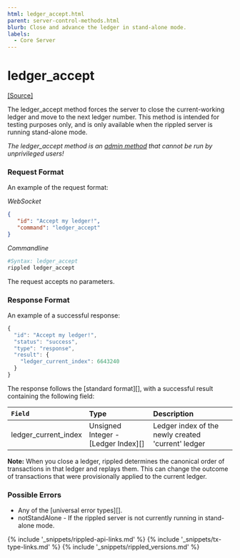 ```yaml
---
html: ledger_accept.html
parent: server-control-methods.html
blurb: Close and advance the ledger in stand-alone mode.
labels:
  - Core Server
---
```

# ledger_accept
[[Source]](https://github.com/ripple/rippled/blob/a61ffab3f9010d8accfaa98aa3cacc7d38e74121/src/ripple/rpc/handlers/LedgerAccept.cpp "Source")

The <span class="code-snippet">ledger_accept</span> method forces the server to close the current-working ledger and move to the next ledger number. This method is intended for testing purposes only, and is only available when the <span class="code-snippet">rippled</span> server is running stand-alone mode.

*The <span class="code-snippet">ledger_accept</span> method is an [admin method](admin-api-methods.html) that cannot be run by unprivileged users!*

### Request Format

An example of the request format:

<!-- MULTICODE_BLOCK_START -->

*WebSocket*

```json
{
   "id": "Accept my ledger!",
   "command": "ledger_accept"
}
```

*Commandline*

```sh
#Syntax: ledger_accept
rippled ledger_accept
```

<!-- MULTICODE_BLOCK_END -->

The request accepts no parameters.

### Response Format

An example of a successful response:
```js
{
  "id": "Accept my ledger!",
  "status": "success",
  "type": "response",
  "result": {
    "ledger_current_index": 6643240
  }
}
```

The response follows the [standard format][], with a successful result containing the following field:

| `Field`                | Type             | Description                      |
|:-----------------------|:-----------------|:---------------------------------|
| <span class="code-snippet">ledger_current_index</span> | Unsigned Integer - [Ledger Index][] | Ledger index of the newly created 'current' ledger |

**Note:** When you close a ledger, <span class="code-snippet">rippled</span> determines the canonical order of transactions in that ledger and replays them. This can change the outcome of transactions that were provisionally applied to the current ledger.

### Possible Errors

* Any of the [universal error types][].
* <span class="code-snippet">notStandAlone</span> - If the <span class="code-snippet">rippled</span> server is not currently running in stand-alone mode.

<!--{# common link defs #}-->
{% include '_snippets/rippled-api-links.md' %}
{% include '_snippets/tx-type-links.md' %}
{% include '_snippets/rippled_versions.md' %}
